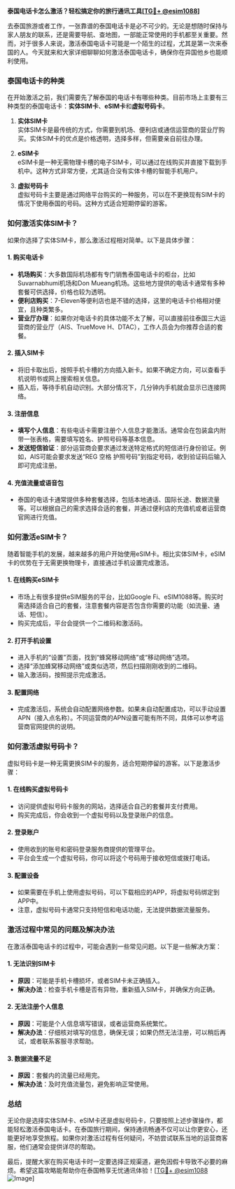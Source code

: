 **泰国电话卡怎么激活？轻松搞定你的旅行通讯工具[[TG💪+ @esim1088](https://t.me/s/esim1088)]**

去泰国旅游或者工作，一张靠谱的泰国电话卡是必不可少的。无论是想随时保持与家人朋友的联系，还是需要导航、查地图，一部能正常使用的手机都至关重要。然而，对于很多人来说，激活泰国电话卡可能是一个陌生的过程，尤其是第一次来泰国的人。今天就来和大家详细聊聊如何激活泰国电话卡，确保你在异国他乡也能顺利使用。

### 泰国电话卡的种类

在开始激活之前，我们需要先了解泰国的电话卡有哪些种类。目前市场上主要有三种类型的泰国电话卡：**实体SIM卡**、**eSIM卡**和**虚拟号码卡**。

1. **实体SIM卡**  
   实体SIM卡是最传统的方式，你需要到机场、便利店或通信运营商的营业厅购买。实体SIM卡的优点是价格透明，选择多样，但需要亲自前往办理。

2. **eSIM卡**  
   eSIM卡是一种无需物理卡槽的电子SIM卡，可以通过在线购买并直接下载到手机中。这种方式非常方便，尤其适合没有实体卡槽的智能手机用户。

3. **虚拟号码卡**  
   虚拟号码卡主要是通过网络平台购买的一种服务，可以在不更换现有SIM卡的情况下使用泰国的号码。这种方式适合短期停留的游客。

### 如何激活实体SIM卡？

如果你选择了实体SIM卡，那么激活过程相对简单。以下是具体步骤：

#### 1. 购买电话卡
- **机场购买**：大多数国际机场都有专门销售泰国电话卡的柜台，比如Suvarnabhumi机场和Don Mueang机场。这些地方提供的电话卡通常有多种套餐可供选择，价格也较为透明。
- **便利店购买**：7-Eleven等便利店也是不错的选择，这里的电话卡价格相对便宜，且种类繁多。
- **营业厅办理**：如果你对电话卡的具体功能不太了解，可以直接前往泰国三大运营商的营业厅（AIS、TrueMove H、DTAC），工作人员会为你推荐合适的套餐。

#### 2. 插入SIM卡
- 将旧卡取出后，按照手机卡槽的方向插入新卡。如果不确定方向，可以查看手机说明书或网上搜索相关信息。
- 插入后，等待手机自动识别。大部分情况下，几分钟内手机就会显示已连接网络。

#### 3. 注册信息
- **填写个人信息**：有些电话卡需要注册个人信息才能激活。通常会在包装盒内附带一张表格，需要填写姓名、护照号码等基本信息。
- **发送短信验证**：部分运营商会要求通过发送特定格式的短信进行身份验证。例如，AIS可能会要求发送“REG 空格 护照号码”到指定号码，收到验证码后输入即可完成注册。

#### 4. 充值流量或语音包
- 泰国的电话卡通常提供多种套餐选择，包括本地通话、国际长途、数据流量等。可以根据自己的需求选择合适的套餐，并通过便利店的充值机或者运营商官网进行充值。

### 如何激活eSIM卡？

随着智能手机的发展，越来越多的用户开始使用eSIM卡。相比实体SIM卡，eSIM卡的优势在于无需更换物理卡，直接通过手机设置完成激活。

#### 1. 在线购买eSIM卡
- 市场上有很多提供eSIM服务的平台，比如Google Fi、eSIM1088等。购买时需选择适合自己的套餐，注意套餐内容是否包含你需要的功能（如流量、通话、短信）。
- 购买完成后，平台会提供一个二维码和激活码。

#### 2. 打开手机设置
- 进入手机的“设置”页面，找到“蜂窝移动网络”或“移动网络”选项。
- 选择“添加蜂窝移动网络”或类似选项，然后扫描刚刚收到的二维码。
- 输入激活码，按照提示完成激活。

#### 3. 配置网络
- 完成激活后，系统会自动配置网络参数。如果未自动配置成功，可以手动设置APN（接入点名称）。不同运营商的APN设置可能有所不同，具体可以参考运营商官网提供的说明。

### 如何激活虚拟号码卡？

虚拟号码卡是一种无需更换SIM卡的服务，适合短期停留的游客。以下是激活步骤：

#### 1. 在线购买虚拟号码卡
- 访问提供虚拟号码卡服务的网站，选择适合自己的套餐并支付费用。
- 购买完成后，你会收到一个虚拟号码以及登录账户的信息。

#### 2. 登录账户
- 使用收到的账号和密码登录服务商提供的管理平台。
- 平台会生成一个虚拟号码，你可以将这个号码用于接收短信或拨打电话。

#### 3. 配置设备
- 如果需要在手机上使用虚拟号码，可以下载相应的APP，将虚拟号码绑定到APP中。
- 注意，虚拟号码卡通常只支持短信和电话功能，无法提供数据流量服务。

### 激活过程中常见的问题及解决办法

在激活泰国电话卡的过程中，可能会遇到一些常见问题。以下是一些解决方案：

#### 1. 无法识别SIM卡
- **原因**：可能是手机卡槽损坏，或者SIM卡未正确插入。
- **解决办法**：检查手机卡槽是否有异物，重新插入SIM卡，并确保方向正确。

#### 2. 无法注册个人信息
- **原因**：可能是个人信息填写错误，或者运营商系统繁忙。
- **解决办法**：仔细核对填写的信息，确保无误；如果仍然无法注册，可以稍后再试，或者联系客服寻求帮助。

#### 3. 数据流量不足
- **原因**：套餐内的流量已经用完。
- **解决办法**：及时充值流量包，避免影响正常使用。

### 总结

无论你是选择实体SIM卡、eSIM卡还是虚拟号码卡，只要按照上述步骤操作，都能轻松激活泰国电话卡。在泰国旅行期间，保持通讯畅通不仅可以让你更安心，还能更好地享受旅程。如果你对激活过程有任何疑问，不妨尝试联系当地的运营商客服，他们通常会提供详尽的帮助。

最后，提醒大家在购买电话卡时一定要选择正规渠道，避免因假卡导致不必要的麻烦。希望这篇攻略能帮助你在泰国畅享无忧通讯体验！[[TG💪+ @esim1088](https://t.me/s/esim1088) ![Image](https://i.postimg.cc/4NQfJmqS/Snipaste-2025-05-13-00-14-12.png)]